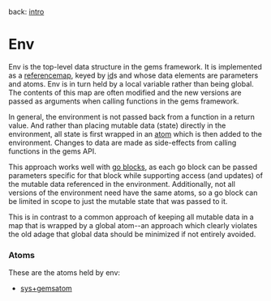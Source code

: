 back: [intro](../intro.md#Basics)

# Env

Env is the top-level data structure in the gems framework. It is implemented as a [referencemap](referencemap.md), keyed by [id](id.md)s and whose data elements are parameters and atoms. Env is in turn held by a local variable rather than being global. The contents of this map are often modified and the new versions are passed as arguments when calling functions in the gems framework. 

In general, the environment is not passed back from a function in a return value. And rather than placing mutable data (state) directly in the environment, all state is first wrapped in an [atom](atom.md) which is then added to the environment. Changes to data are made as side-effects from calling functions in the gems API.

This approach works well with [go blocks](https://clojuredocs.org/clojure.core.async/go), as each go block can be passed parameters specific for that block while supporting access (and updates) of the mutable data referenced in the environment. Additionally, not all versions of the environment need have the same atoms, so a go block can be limited in scope to just the mutable state that was passed to it.

This is in contrast to a common approach of keeping all mutable data in a map that is wrapped by a global atom--an approach which clearly violates the old adage that global data should be minimized if not entirely avoided.

### Atoms

These are the atoms held by env:

- [sys+gemsatom](../atoms/sys+gemsatom.md)
